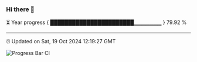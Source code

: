 ### Hi there 👋

⏳ Year progress { ███████████████████████▁▁▁▁▁▁▁ } 79.92 %

---

⏰ Updated on Sat, 19 Oct 2024 12:19:27 GMT

![Progress Bar CI](https://github.com/code-lakshay/GitHub-Actions-Demo/workflows/Progress%20Bar%20CI/badge.svg)
